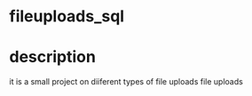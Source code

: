 # fileuploads_sql

# description 
it is a small project on diiferent types of file uploads file uploads 

